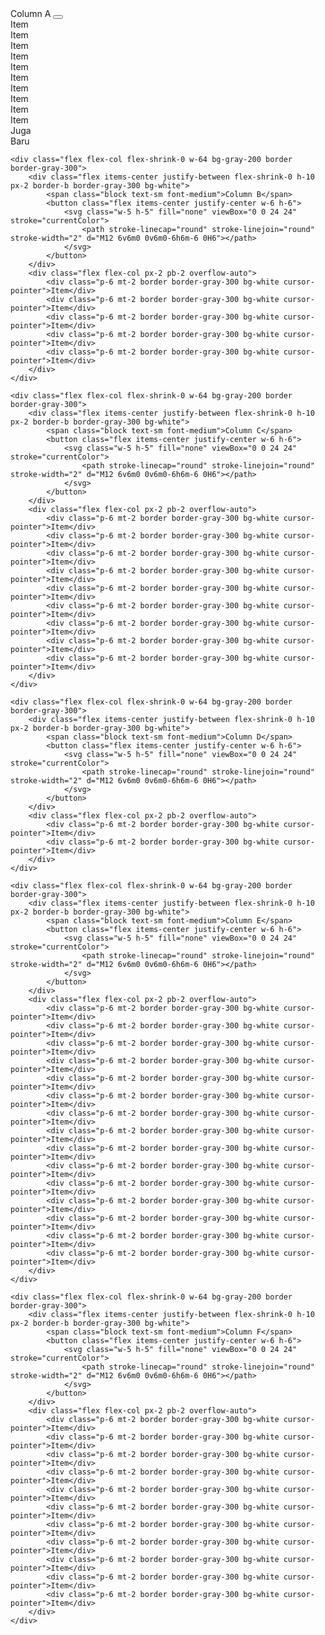 <!-- Component Start -->
<div class="flex w-screen h-screen p-10 space-x-4 overflow-auto text-gray-700">
	<div class="flex flex-col flex-shrink-0 w-64 bg-gray-200 border border-gray-300">
		<div class="flex items-center justify-between flex-shrink-0 h-10 px-2 border-b border-gray-300 bg-white">
			<span class="block text-sm font-medium">Column A</span>
			<button class="flex items-center justify-center w-6 h-6">
				<svg class="w-5 h-5" fill="none" viewBox="0 0 24 24" stroke="currentColor">
					<path stroke-linecap="round" stroke-linejoin="round" stroke-width="2" d="M12 6v6m0 0v6m0-6h6m-6 0H6"></path>
				</svg>
			</button>
		</div>
		<div class="flex flex-col px-2 pb-2 overflow-auto">
			<div class="p-6 mt-2 border border-gray-300 bg-white cursor-pointer">Item</div>
			<div class="p-6 mt-2 border border-gray-300 bg-white cursor-pointer">Item</div>
			<div class="p-6 mt-2 border border-gray-300 bg-white cursor-pointer">Item</div>
			<div class="p-6 mt-2 border border-gray-300 bg-white cursor-pointer">Item</div>
			<div class="p-6 mt-2 border border-gray-300 bg-white cursor-pointer">Item</div>
			<div class="p-6 mt-2 border border-gray-300 bg-white cursor-pointer">Item</div>
			<div class="p-6 mt-2 border border-gray-300 bg-white cursor-pointer">Item</div>
			<div class="p-6 mt-2 border border-gray-300 bg-white cursor-pointer">Item</div>
			<div class="p-6 mt-2 border border-gray-300 bg-white cursor-pointer">Item</div>
			<div class="p-6 mt-2 border border-gray-300 bg-white cursor-pointer">Item</div>
			<div class="p-6 mt-2 border border-gray-300 bg-white cursor-pointer">Juga</div>
			<div class="p-6 mt-2 border border-gray-300 bg-white cursor-pointer">Baru</div>
		</div>
	</div>
	
	<div class="flex flex-col flex-shrink-0 w-64 bg-gray-200 border border-gray-300">
		<div class="flex items-center justify-between flex-shrink-0 h-10 px-2 border-b border-gray-300 bg-white">
			<span class="block text-sm font-medium">Column B</span>
			<button class="flex items-center justify-center w-6 h-6">
				<svg class="w-5 h-5" fill="none" viewBox="0 0 24 24" stroke="currentColor">
					<path stroke-linecap="round" stroke-linejoin="round" stroke-width="2" d="M12 6v6m0 0v6m0-6h6m-6 0H6"></path>
				</svg>
			</button>
		</div>
		<div class="flex flex-col px-2 pb-2 overflow-auto">
			<div class="p-6 mt-2 border border-gray-300 bg-white cursor-pointer">Item</div>
			<div class="p-6 mt-2 border border-gray-300 bg-white cursor-pointer">Item</div>
			<div class="p-6 mt-2 border border-gray-300 bg-white cursor-pointer">Item</div>
			<div class="p-6 mt-2 border border-gray-300 bg-white cursor-pointer">Item</div>
			<div class="p-6 mt-2 border border-gray-300 bg-white cursor-pointer">Item</div>
		</div>
	</div>
	
	<div class="flex flex-col flex-shrink-0 w-64 bg-gray-200 border border-gray-300">
		<div class="flex items-center justify-between flex-shrink-0 h-10 px-2 border-b border-gray-300 bg-white">
			<span class="block text-sm font-medium">Column C</span>
			<button class="flex items-center justify-center w-6 h-6">
				<svg class="w-5 h-5" fill="none" viewBox="0 0 24 24" stroke="currentColor">
					<path stroke-linecap="round" stroke-linejoin="round" stroke-width="2" d="M12 6v6m0 0v6m0-6h6m-6 0H6"></path>
				</svg>
			</button>
		</div>
		<div class="flex flex-col px-2 pb-2 overflow-auto">
			<div class="p-6 mt-2 border border-gray-300 bg-white cursor-pointer">Item</div>
			<div class="p-6 mt-2 border border-gray-300 bg-white cursor-pointer">Item</div>
			<div class="p-6 mt-2 border border-gray-300 bg-white cursor-pointer">Item</div>
			<div class="p-6 mt-2 border border-gray-300 bg-white cursor-pointer">Item</div>
			<div class="p-6 mt-2 border border-gray-300 bg-white cursor-pointer">Item</div>
			<div class="p-6 mt-2 border border-gray-300 bg-white cursor-pointer">Item</div>
			<div class="p-6 mt-2 border border-gray-300 bg-white cursor-pointer">Item</div>
			<div class="p-6 mt-2 border border-gray-300 bg-white cursor-pointer">Item</div>
			<div class="p-6 mt-2 border border-gray-300 bg-white cursor-pointer">Item</div>
		</div>
	</div>
	
	<div class="flex flex-col flex-shrink-0 w-64 bg-gray-200 border border-gray-300">
		<div class="flex items-center justify-between flex-shrink-0 h-10 px-2 border-b border-gray-300 bg-white">
			<span class="block text-sm font-medium">Column D</span>
			<button class="flex items-center justify-center w-6 h-6">
				<svg class="w-5 h-5" fill="none" viewBox="0 0 24 24" stroke="currentColor">
					<path stroke-linecap="round" stroke-linejoin="round" stroke-width="2" d="M12 6v6m0 0v6m0-6h6m-6 0H6"></path>
				</svg>
			</button>
		</div>
		<div class="flex flex-col px-2 pb-2 overflow-auto">
			<div class="p-6 mt-2 border border-gray-300 bg-white cursor-pointer">Item</div>
			<div class="p-6 mt-2 border border-gray-300 bg-white cursor-pointer">Item</div>
		</div>
	</div>
	
	<div class="flex flex-col flex-shrink-0 w-64 bg-gray-200 border border-gray-300">
		<div class="flex items-center justify-between flex-shrink-0 h-10 px-2 border-b border-gray-300 bg-white">
			<span class="block text-sm font-medium">Column E</span>
			<button class="flex items-center justify-center w-6 h-6">
				<svg class="w-5 h-5" fill="none" viewBox="0 0 24 24" stroke="currentColor">
					<path stroke-linecap="round" stroke-linejoin="round" stroke-width="2" d="M12 6v6m0 0v6m0-6h6m-6 0H6"></path>
				</svg>
			</button>
		</div>
		<div class="flex flex-col px-2 pb-2 overflow-auto">
			<div class="p-6 mt-2 border border-gray-300 bg-white cursor-pointer">Item</div>
			<div class="p-6 mt-2 border border-gray-300 bg-white cursor-pointer">Item</div>
			<div class="p-6 mt-2 border border-gray-300 bg-white cursor-pointer">Item</div>
			<div class="p-6 mt-2 border border-gray-300 bg-white cursor-pointer">Item</div>
			<div class="p-6 mt-2 border border-gray-300 bg-white cursor-pointer">Item</div>
			<div class="p-6 mt-2 border border-gray-300 bg-white cursor-pointer">Item</div>
			<div class="p-6 mt-2 border border-gray-300 bg-white cursor-pointer">Item</div>
			<div class="p-6 mt-2 border border-gray-300 bg-white cursor-pointer">Item</div>
			<div class="p-6 mt-2 border border-gray-300 bg-white cursor-pointer">Item</div>
			<div class="p-6 mt-2 border border-gray-300 bg-white cursor-pointer">Item</div>
			<div class="p-6 mt-2 border border-gray-300 bg-white cursor-pointer">Item</div>
			<div class="p-6 mt-2 border border-gray-300 bg-white cursor-pointer">Item</div>
			<div class="p-6 mt-2 border border-gray-300 bg-white cursor-pointer">Item</div>
			<div class="p-6 mt-2 border border-gray-300 bg-white cursor-pointer">Item</div>
			<div class="p-6 mt-2 border border-gray-300 bg-white cursor-pointer">Item</div>
		</div>
	</div>
	
	<div class="flex flex-col flex-shrink-0 w-64 bg-gray-200 border border-gray-300">
		<div class="flex items-center justify-between flex-shrink-0 h-10 px-2 border-b border-gray-300 bg-white">
			<span class="block text-sm font-medium">Column F</span>
			<button class="flex items-center justify-center w-6 h-6">
				<svg class="w-5 h-5" fill="none" viewBox="0 0 24 24" stroke="currentColor">
					<path stroke-linecap="round" stroke-linejoin="round" stroke-width="2" d="M12 6v6m0 0v6m0-6h6m-6 0H6"></path>
				</svg>
			</button>
		</div>
		<div class="flex flex-col px-2 pb-2 overflow-auto">
			<div class="p-6 mt-2 border border-gray-300 bg-white cursor-pointer">Item</div>
			<div class="p-6 mt-2 border border-gray-300 bg-white cursor-pointer">Item</div>
			<div class="p-6 mt-2 border border-gray-300 bg-white cursor-pointer">Item</div>
			<div class="p-6 mt-2 border border-gray-300 bg-white cursor-pointer">Item</div>
			<div class="p-6 mt-2 border border-gray-300 bg-white cursor-pointer">Item</div>
			<div class="p-6 mt-2 border border-gray-300 bg-white cursor-pointer">Item</div>
			<div class="p-6 mt-2 border border-gray-300 bg-white cursor-pointer">Item</div>
			<div class="p-6 mt-2 border border-gray-300 bg-white cursor-pointer">Item</div>
			<div class="p-6 mt-2 border border-gray-300 bg-white cursor-pointer">Item</div>
			<div class="p-6 mt-2 border border-gray-300 bg-white cursor-pointer">Item</div>
			<div class="p-6 mt-2 border border-gray-300 bg-white cursor-pointer">Item</div>
		</div>
	</div>
	
</div>
<!-- Component End -->
